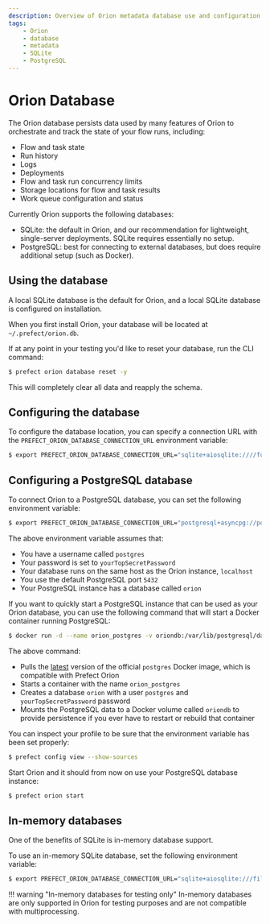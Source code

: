 ```yaml
---
description: Overview of Orion metadata database use and configuration.
tags:
    - Orion
    - database
    - metadata
    - SQLite
    - PostgreSQL
---
```


# Orion Database

The Orion database persists data used by many features of Orion to orchestrate and track the state of your flow runs, including:

- Flow and task state
- Run history
- Logs
- Deployments
- Flow and task run concurrency limits
- Storage locations for flow and task results
- Work queue configuration and status

Currently Orion supports the following databases:

- SQLite: the default in Orion, and our recommendation for lightweight, single-server deployments. SQLite requires essentially no setup.
- PostgreSQL: best for connecting to external databases, but does require additional setup (such as Docker).

## Using the database

A local SQLite database is the default for Orion, and a local SQLite database is configured on installation.

When you first install Orion, your database will be located at `~/.prefect/orion.db`.

If at any point in your testing you'd like to reset your database, run the CLI command:  

```bash
$ prefect orion database reset -y
```

This will completely clear all data and reapply the schema.


## Configuring the database

To configure the database location, you can specify a connection URL with the `PREFECT_ORION_DATABASE_CONNECTION_URL` environment variable:

```bash
$ export PREFECT_ORION_DATABASE_CONNECTION_URL="sqlite+aiosqlite:////full/path/to/a/location/orion.db"
```

## Configuring a PostgreSQL database

To connect Orion to a PostgreSQL database, you can set the following environment variable:

```bash
$ export PREFECT_ORION_DATABASE_CONNECTION_URL="postgresql+asyncpg://postgres:yourTopSecretPassword@localhost:5432/orion"
```

The above environment variable assumes that:

- You have a username called `postgres`
- Your password is set to `yourTopSecretPassword`
- Your database runs on the same host as the Orion instance, `localhost`
- You use the default PostgreSQL port `5432`
- Your PostgreSQL instance has a database called `orion`

If you want to quickly start a PostgreSQL instance that can be used as your Orion database, you can use the following command that will start a Docker container running PostgreSQL:

```bash
$ docker run -d --name orion_postgres -v oriondb:/var/lib/postgresql/data -p 5432:5432 -e POSTGRES_USER=postgres -e POSTGRES_PASSWORD=yourTopSecretPassword -e POSTGRES_DB=orion postgres:latest
```

The above command:

- Pulls the [latest](https://hub.docker.com/_/postgres?tab=tags) version of the official `postgres` Docker image, which is compatible with Prefect Orion
- Starts a container with the name `orion_postgres`
- Creates a database `orion` with a user `postgres` and `yourTopSecretPassword` password
- Mounts the PostgreSQL data to a Docker volume called `oriondb` to provide persistence if you ever have to restart or rebuild that container

You can inspect your profile to be sure that the environment variable has been set properly:

```bash
$ prefect config view --show-sources
```

Start Orion and it should from now on use your PostgreSQL database instance:

```bash
$ prefect orion start
```

## In-memory databases

One of the benefits of SQLite is in-memory database support. 

To use an in-memory SQLite database, set the following environment variable:

```bash
$ export PREFECT_ORION_DATABASE_CONNECTION_URL="sqlite+aiosqlite:///file::memory:?cache=shared&uri=true&check_same_thread=false"
```

!!! warning "In-memory databases for testing only"
    In-memory databases are only supported in Orion for testing purposes and are not compatible with multiprocessing.  